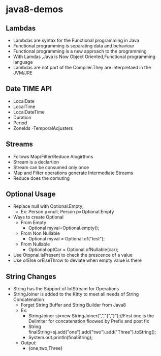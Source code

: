 # java8-demos
## Lambdas
   - Lambdas are syntax for the Functional programming in Java
   - Functional programming is separating data and behaviour
   - Functional programming is a new approach to the programming
   - With Lamdas ,Java is Now Object Oriented,Functional programming language
   - Lambdas are not part of the Compiler.They are interpretaed in the JVM/JRE
## Date TIME API
  - LocalDate
  - LocalTime
  - LocalDateTime
  - Duration
  - Period
  - ZoneIds
  -TemporalAdjusters
## Streams
  - Follows Map/Filter/Reduce Alogirthms
  - Stream is a declartion
  - Stream can be consumed only once
  - Map and Filter operations generate Intermediate Streams
  - Reduce does the comuting
## Optional Usage
  - Replace null with Optional.Empty;
	- Ex: Person p=null;
		 Person p=Optional.Empty
  - Ways to create Optional	
	- From Empty
		- Optional<String> myval=Optional.empty();
	- From Non Nullable 
		- Optional<String> myval = Optional.of("test");
	- From  Nullable 
		- Optional<Car> optCar = Optional.ofNullable(car);
  - Use Otopnal.isPresent to check the prescence of a value
  - Use orElse orElseThrow to deviate when empty value is there
## String Changes
  - String has the Support of IntStream for Operations
  - StringJoiner is added to the Kitty to meet all needs of String Concatenation
	- Forget String Buffer and String Builder from Java8
	- Ex:
	    - StringJoiner sj=new StringJoiner(",","{","}");//First one is the Delimiter for concatenation floowed by Prefix and post fix
		- String finalString=sj.add("one").add("two").add("Three").toString();
		- System.out.println(finalString);
	- Output:
	  - {one,two,Three}
